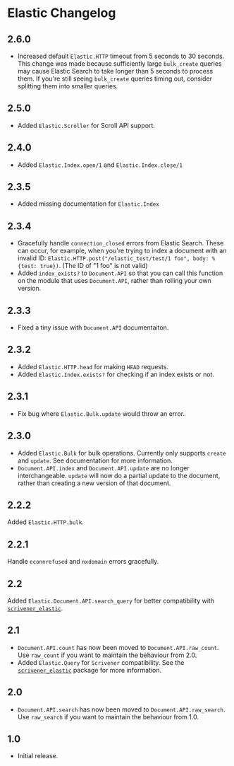 # Elastic Changelog

## 2.6.0

* Increased default `Elastic.HTTP` timeout from 5 seconds to 30 seconds. This change was made because sufficiently large `bulk_create` queries may cause Elastic Search to take longer than 5 seconds to process them. If you're still seeing `bulk_create` queries timing out, consider splitting them into smaller queries.

## 2.5.0

* Added `Elastic.Scroller` for Scroll API support.

## 2.4.0

* Added `Elastic.Index.open/1` and `Elastic.Index.close/1`

## 2.3.5

* Added missing documentation for `Elastic.Index`

## 2.3.4

* Gracefully handle `connection_closed` errors from Elastic Search. These can occur, for example, when you're trying to index a document with an invalid ID: `Elastic.HTTP.post("/elastic_test/test/1 foo", body: %{test: true})`. (The ID of "1 foo" is not valid)
* Added `index_exists?` to `Document.API` so that you can call this function on the module that uses `Document.API`, rather than rolling your own version.

## 2.3.3

* Fixed a tiny issue with `Document.API` documentaiton.

## 2.3.2

* Added `Elastic.HTTP.head` for making `HEAD` requests.
* Added `Elastic.Index.exists?` for checking if an index exists or not.

## 2.3.1

* Fix bug where `Elastic.Bulk.update` would throw an error.

## 2.3.0

* Added `Elastic.Bulk` for bulk operations. Currently only supports `create` and `update`. See documentation for more information.
* `Document.API.index` and `Document.API.update` are no longer interchangeable. `update` will now do a partial update to the document, rather than creating a new version of that document.

## 2.2.2

Added `Elastic.HTTP.bulk`.

## 2.2.1

Handle `econnrefused` and `nxdomain` errors gracefully.

## 2.2

Added `Elastic.Document.API.search_query` for better compatibility with [`scrivener_elastic`](https://github.com/radar/scrivener_elastic).

## 2.1

* `Document.API.count` has now been moved to `Document.API.raw_count`. Use `raw_count` if you want to maintain the behaviour from 2.0.
* Added `Elastic.Query` for `Scrivener` compatibility. See the [`scrivener_elastic`](https://github.com/radar/scrivener_elastic) package for more information.

## 2.0

* `Document.API.search` has now been moved to `Document.API.raw_search`. Use `raw_search` if you want to maintain the behaviour from 1.0.

## 1.0

* Initial release.

